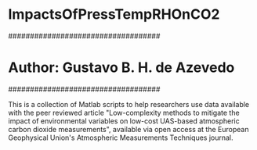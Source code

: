 # ImpactsOfPressTempRHOnCO2

###################################
# Author: Gustavo B. H. de Azevedo
###################################

This is a collection of Matlab scripts to help researchers use data available with the peer reviewed article "Low-complexity methods to mitigate the impact of environmental variables on low-cost UAS-based atmospheric carbon dioxide measurements", available via open access at the European Geophysical Union's Atmospheric Measurements Techniques journal.





